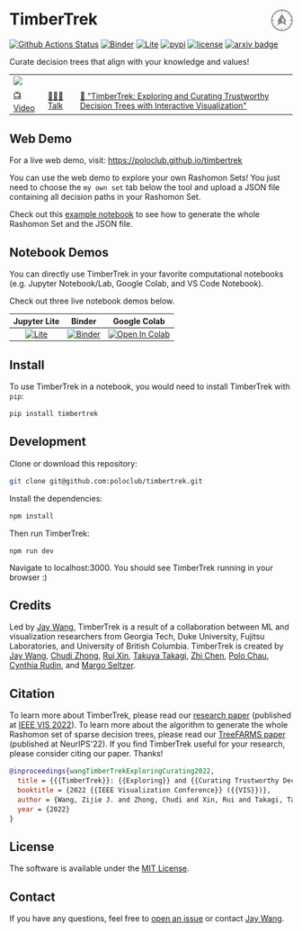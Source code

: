 # TimberTrek <a href="https://poloclub.github.io/timbertrek/"><img align="right" src="src/imgs/timbertrek-logo-light.svg" height="38"></img></a>

[![Github Actions Status](https://github.com/poloclub/timbertrek/workflows/build/badge.svg)](https://github.com/poloclub/timbertrek/actions/workflows/build.yml)
[![Binder](https://mybinder.org/badge_logo.svg)](https://mybinder.org/v2/gh/poloclub/timbertrek/master?urlpath=lab/tree/notebook-widget/example/campas.ipynb)
[![Lite](https://gist.githubusercontent.com/xiaohk/9b9f7c8fa162b2c3bc3251a5c9a799b2/raw/a7fca1d0a2d62c2b49f60c0217dffbd0fe404471/lite-badge-launch-small.svg)](https://poloclub.github.io/timbertrek/notebook)
[![pypi](https://img.shields.io/pypi/v/timbertrek?color=blue)](https://pypi.python.org/pypi/timbertrek)
[![license](https://img.shields.io/badge/License-MIT-brightgreen)](https://github.com/poloclub/timbertrek/blob/master/LICENSE)
[![arxiv badge](https://img.shields.io/badge/arXiv-2209.09227-red)](https://arxiv.org/abs/2209.09227)
<!-- [![DOI:10.1145/3491101.3519653](https://img.shields.io/badge/DOI-10.1145/3491101.3519653-blue)](https://doi.org/10.1145/3491101.3519653) -->

Curate decision trees that align with your knowledge and values!

<table>
  <tr>
    <td colspan="3"><a href="https://poloclub.github.io/timbertrek"><img src='https://i.imgur.com/t4qtPPX.png'></a></td>
  </tr>
  <tr></tr>
  <tr>
    <td><a href="https://youtu.be/3eGqTmsStJM">📺 Video</a></td>
    <td><a href="https://youtu.be/l1mr9z1TuAk">👨🏻‍🏫 Talk</a></td>
    <td><a href="https://arxiv.org/abs/2209.09227">📖 "TimberTrek: Exploring and Curating Trustworthy Decision Trees with Interactive Visualization"</a></td>
  </tr>
</table>

<!-- |<img src='https://i.imgur.com/t4qtPPX.png'>|
|:---:|
|<a href="https://youtu.be/3eGqTmsStJM">📺 Demo Video for "TimberTrek: Exploring and Curating Trustworthy Decision Trees with Interactive Visualization"| -->

## Web Demo

For a live web demo, visit: https://poloclub.github.io/timbertrek

You can use the web demo to explore your own Rashomon Sets! You just need to choose the `my own set` tab below the tool and upload a JSON file containing all decision paths in your Rashomon Set.

Check out this [example notebook](https://github.com/ubc-systopia/treeFarms/blob/main/treefarms/tutorial.ipynb) to see how to generate the whole Rashomon Set and the JSON file.

## Notebook Demos

You can directly use TimberTrek in your favorite computational notebooks (e.g. Jupyter Notebook/Lab, Google Colab, and VS Code Notebook).

Check out three live notebook demos below.

|Jupyter Lite|Binder|Google Colab|
|:---:|:---:|:---:|
|[![Lite](https://gist.githubusercontent.com/xiaohk/9b9f7c8fa162b2c3bc3251a5c9a799b2/raw/a7fca1d0a2d62c2b49f60c0217dffbd0fe404471/lite-badge-launch-small.svg)](https://poloclub.github.io/timbertrek/notebook)|[![Binder](https://mybinder.org/badge_logo.svg)](https://mybinder.org/v2/gh/poloclub/timbertrek/master?urlpath=lab/tree/notebook-widget/example/campas.ipynb)|[![Open In Colab](https://colab.research.google.com/assets/colab-badge.svg)](https://colab.research.google.com/drive/1shCiDNCXy7-8XexJ65aMboZXxVBGhIZB?usp=sharing)|

## Install

To use TimberTrek in a notebook, you would need to install TimberTrek with `pip`:

```bash
pip install timbertrek
```

## Development

Clone or download this repository:

```bash
git clone git@github.com:poloclub/timbertrek.git
```

Install the dependencies:

```bash
npm install
```

Then run TimberTrek:

```
npm run dev
```

Navigate to localhost:3000. You should see TimberTrek running in your browser :)

## Credits

Led by <a href='https://zijie.wang/' target='_blank'>Jay Wang</a>, TimberTrek is a result of a collaboration between ML and visualization researchers from Georgia Tech, Duke University, Fujitsu Laboratories, and University of British Columbia. TimberTrek is created by <a href='https://zijie.wang/' target='_blank'>Jay Wang</a>, <a href='https://www.linkedin.com/in/chudizhong' target='_blank'>Chudi Zhong</a>, <a href='https://www.linkedin.com/in/rui-xin-8070181b9' target='_blank'>Rui Xin</a>, <a href='https://scholar.google.com/citations?user=9fY1WVIAAAAJ&hl=en' target='_blank'>Takuya Takagi</a>, <a href='https://users.cs.duke.edu/~zhichen/' target='_blank'>Zhi Chen</a>, <a href='' target='_blank'>Polo Chau</a>, <a href='https://users.cs.duke.edu/~cynthia/' target='_blank'>Cynthia Rudin</a>, and <a href='https://www.seltzer.com/margo/' target='_blank'>Margo Seltzer</a>.

## Citation

To learn more about TimberTrek, please read our [research paper](https://arxiv.org/abs/2209.09227) (published at [IEEE VIS 2022](https://ieeevis.org/year/2022/welcome)). To learn more about the algorithm to generate the whole Rashomon set of sparse decision trees, please read our [TreeFARMS paper](https://arxiv.org/abs/2209.08040) (published at NeurIPS'22). If you find TimberTrek useful for your research, please consider citing our paper. Thanks!

```bibTeX
@inproceedings{wangTimberTrekExploringCurating2022,
  title = {{{TimberTrek}}: {{Exploring}} and {{Curating Trustworthy Decision Trees}} with {{Interactive Visualization}}},
  booktitle = {2022 {{IEEE Visualization Conference}} ({{VIS}})},
  author = {Wang, Zijie J. and Zhong, Chudi and Xin, Rui and Takagi, Takuya and Chen, Zhi and Chau, Duen Horng and Rudin, Cynthia and Seltzer, Margo},
  year = {2022}
}
```

## License

The software is available under the [MIT License](https://github.com/poloclub/timbertrek/blob/master/LICENSE).

## Contact

If you have any questions, feel free to [open an issue](https://github.com/poloclub/timbertrek/issues/new) or contact [Jay Wang](https://zijie.wang).
